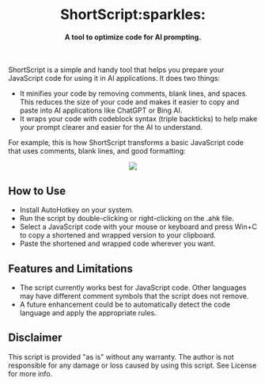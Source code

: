 <h1 align="center">ShortScript:sparkles:</h1>

#### <p align="center">A tool to optimize code for AI prompting.</p><br>

ShortScript is a simple and handy tool that helps you prepare your JavaScript code for using it in AI applications. It does two things:

- It minifies your code by removing comments, blank lines, and spaces. This reduces the size of your code and makes it easier to copy and paste into AI applications like ChatGPT or Bing AI.
- It wraps your code with codeblock syntax (triple backticks) to help make your prompt clearer and easier for the AI to understand.

For example, this is how ShortScript transforms a basic JavaScript code that uses comments, blank lines, and good formatting:


<p align="center">
<img src="https://user-images.githubusercontent.com/105183376/235229706-9de3705f-ba5a-4d35-8626-2312593540dc.png" />
</p>

## How to Use

- Install AutoHotkey on your system.
- Run the script by double-clicking or right-clicking on the .ahk file.
- Select a JavaScript code with your mouse or keyboard and press Win+C to copy a shortened and wrapped version to your clipboard.
- Paste the shortened and wrapped code wherever you want.

## Features and Limitations

- The script currently works best for JavaScript code. Other languages may have different comment symbols that the script does not remove.
- A future enhancement could be to automatically detect the code language and apply the appropriate rules.

## Disclaimer

This script is provided "as is" without any warranty. The author is not responsible for any damage or loss caused by using this script. See License for more info.

